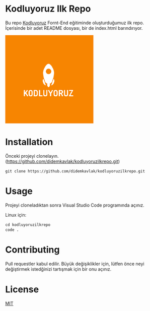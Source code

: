 
# Kodluyoruz Ilk Repo

Bu repo [Kodluyoruz](https://www.kodluyoruz.org/) Fornt-End eğitiminde oluşturduğumuz ilk repo. İçerisinde bir adet README dosyası, bir de index.html barındırıyor.

![img](image.png)

# Installation

Önceki projeyi clonelayın.(https://github.com/didemkavlak/kodluyoruzilkrepo.git)

```
git clone https://github.com/didemkavlak/kodluyoruzilkrepo.git
```

# Usage

Projeyi cloneladıktan sonra Visual Studio Code programında açınız.

Linux için:

``` 
cd kodluyoruzilkrepo
code .
 ```

# Contributing

Pull requestler kabul edilir. Büyük değişiklikler için, lütfen önce neyi değiştirmek istedğinizi tartışmak için bir onu açınız.

# License

[MIT](https://choosealicense.com/)